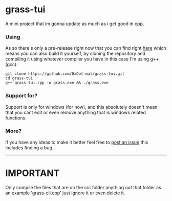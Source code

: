 

# grass-tui
A mini project that im gonna update as much as i get good in cpp.


### Using
As so there's only a pre-release right now that you can find right [here](https://github.com/0xDot-mal/grass-tui/releases/tag/v.0.0-pre.1)
which means you can also build it yourself, by cloning the repository and compiling it using whatever compiler you have in this case I'm using g++(gcc):

```github
git clone https://github.com/0xDot-mal/grass-tui.git
cd grass-tui
g++ grass-tui.cpp -o grass.exe && ./grass.exe
```

### Support for?
Support is only for windows (for now), and this absolutely doesn't mean that you cant edit or even remove anything that is windows related functions. 

### More?
If you have any ideas to make it better feel free to [post an issue](https://github.com/0xDot-mal/grass-tui/issues) this includes finding a bug.
<hr>

# IMPORTANT
Only compile the files that are on the src folder anything out that folder as an example 'grass-cli.cpp' just ignore it or even delete it.
